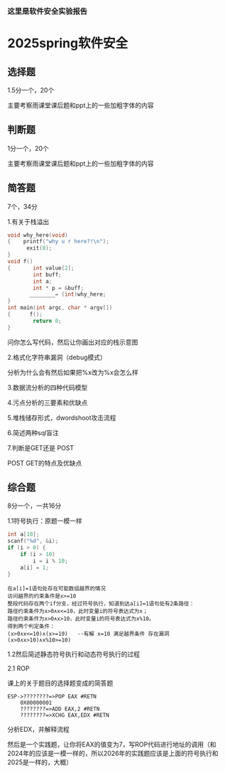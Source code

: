 ### 这里是软件安全实验报告
# 2025spring软件安全

## 选择题

1.5分一个，20个

主要考察雨课堂课后题和ppt上的一些加粗字体的内容



## 判断题 

1分一个，20个

主要考察雨课堂课后题和ppt上的一些加粗字体的内容

## 简答题 

7个，34分

1.有关于栈溢出

```c++
void why_here(void)
{    printf("why u r here?!\n"); 
      exit(0); 
}
void f()
{       int value[2];
        int buff; 
 		int a;
 	    int * p = &buff; 
       ________= (int)why_here;
} 
int main(int argc, char * argv[])
{      f();
        return 0;
}
```

问你怎么写代码，然后让你画出对应的栈示意图



2.格式化字符串漏洞（debug模式）

分析为什么会有然后如果把%x改为%x会怎么样



3.数据流分析的四种代码模型



4.污点分析的三要素和优缺点



5.堆栈储存形式，dwordshoot攻击流程



6.简述两种sql盲注



7.判断是GET还是 POST

POST GET的特点及优缺点



## 综合题

8分一个，一共16分

1.1符号执行：原题一模一样

```c++
int a[10];
scanf("%d", &i);
if (i > 0) {
    if (i > 10)
        i = i % 10;
    a[i] = 1;
}

```

```
在a[i]=1语句处存在可能数组越界的情况
访问越界的约束条件是x>=10 
整段代码存在两个if分支，经过符号执行，知道到达a[i]=1语句处有2条路径：
路径约束条件为x>0∧x<=10，此时变量i的符号表达式为x；
路径约束条件为x>0∧x>10，此时变量i的符号表达式为x%10。
得到两个判定条件：
(x>0∧x<=10)∧(x>=10)   --有解 x=10 满足越界条件 存在漏洞
(x>0∧x>10)∧x%10>=10)
```

1.2然后简述静态符号执行和动态符号执行的过程



2.1 ROP    

课上的关于题目的选择题变成的简答题

```
ESP->????????=>POP EAX #RETN
	0X00000001
	????????=>ADD EAX,2 #RETN
	????????=>XCHG EAX,EDX #RETN
```

分析EDX，并解释流程

然后是一个实践题，让你将EAX的值变为7，写ROP代码进行地址的调用（和2024年的应该是一模一样的，所以2026年的实践题应该是上面的符号执行和2025是一样的，大概）
